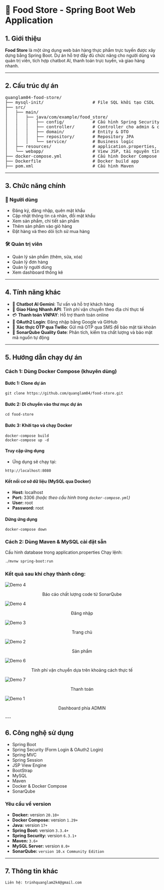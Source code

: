 # 🍱 Food Store - Spring Boot Web Application

## 1. Giới thiệu

**Food Store** là một ứng dụng web bán hàng thực phẩm trực tuyến được xây dựng bằng Spring Boot. Dự án hỗ trợ đầy đủ chức năng cho người dùng và quản trị viên, tích hợp chatbot AI, thanh toán trực tuyến, và giao hàng nhanh.

---

## 2. Cấu trúc dự án

<pre>
quanglam04-food-store/
├── mysql-init/                   # File SQL khởi tạo CSDL
├── src/
│   ├── main/
│   │   ├── java/com/example/food_store/
│   │   │   ├── config/           # Cấu hình Spring Security & Web
│   │   │   ├── controller/       # Controller cho admin & client
│   │   │   ├── domain/           # Entity & DTO
│   │   │   ├── repository/       # Repository JPA
│   │   │   └── service/          # Business logic
│   ├── resources/                # application.properties, template mail
│   └── webapp/                   # View JSP, tài nguyên tĩnh (JS/CSS/IMG)
├── docker-compose.yml            # Cấu hình Docker Compose
├── Dockerfile                    # Docker build app
├── pom.xml                       # Cấu hình Maven
</pre>

---

## 3. Chức năng chính

### 👤 Người dùng

- Đăng ký, đăng nhập, quên mật khẩu
- Cập nhật thông tin cá nhân, đổi mật khẩu
- Xem sản phẩm, chi tiết sản phẩm
- Thêm sản phẩm vào giỏ hàng
- Đặt hàng và theo dõi lịch sử mua hàng

### 🛠️ Quản trị viên

- Quản lý sản phẩm (thêm, sửa, xóa)
- Quản lý đơn hàng
- Quản lý người dùng
- Xem dashboard thống kê

---

## 4. Tính năng khác

- 🤖 **Chatbot AI Gemini**: Tư vấn và hỗ trợ khách hàng
- 🚚 **Giao Hàng Nhanh API**: Tính phí vận chuyển theo địa chỉ thực tế
- 💳 **Thanh toán VNPAY**: Hỗ trợ thanh toán online
- 🔐 **OAuth2 Login**: Đăng nhập bằng Google và GitHub
- 📲 **Xác thực OTP qua Twilio**: Gửi mã OTP qua SMS để bảo mật tài khoản
- 🧪 **SonarQube Quality Gate**: Phân tích, kiểm tra chất lượng và bảo mật mã nguồn tự động

---

## 5. Hướng dẫn chạy dự án

### Cách 1: Dùng Docker Compose (khuyên dùng)

#### Bước 1: Clone dự án

```
git clone https://github.com/quanglam04/food-store.git
```

#### Bước 2: Di chuyển vào thư mục dự án

```
cd food-store
```

#### Bước 3: Khởi tạo và chạy Docker

```
docker-compose build
docker-compose up -d
```

#### Truy cập ứng dụng

- Ứng dụng sẽ chạy tại:

```
http://localhost:8080
```

#### Kết nối cơ sở dữ liệu (MySQL qua Docker)

- **Host:** localhost
- **Port:** 3306 _(hoặc theo cấu hình trong `docker-compose.yml`)_
- **User:** root
- **Password:** root

#### Dừng ứng dụng

```
docker-compose down
```

### Cách 2: Dùng Maven & MySQL cài đặt sẵn

Cấu hình database trong application.properties
Chạy lệnh:

```bash
./mvnw spring-boot:run
```

### Kết quả sau khi chạy thành công:


![Demo 4](https://github.com/quanglam04/food-store/blob/master/src/main/webapp/resources/client/img/image.png)
<p align="center">
  Báo cáo chất lượng code từ SonarQube
</p>

![Demo 4](https://github.com/quanglam04/food-store/blob/master/src/main/webapp/resources/client/img/demo_4%20-%20Copy.png)
<p align="center">
  Đăng nhập
</p>

![Demo 3](https://github.com/quanglam04/food-store/blob/master/src/main/webapp/resources/client/img/demo_3.png)
<p align="center">
  Trang chủ
</p>

![Demo 2](https://github.com/quanglam04/food-store/blob/master/src/main/webapp/resources/client/img/demo_2.png)
<p align="center">
  Sản phẩm
</p>

![Demo 6](https://github.com/quanglam04/food-store/blob/master/src/main/webapp/resources/client/img/demo_6.png)
<p align="center">
  Tính phí vận chuyển dựa trên khoảng cách thực tế
</p>

![Demo 7](https://github.com/quanglam04/food-store/blob/master/src/main/webapp/resources/client/img/demo_7.png)
<p align="center">
  Thanh toán
</p>

![Demo 1](https://github.com/quanglam04/food-store/blob/master/src/main/webapp/resources/client/img/demo_1.png)
<p align="center">
  Dashboard phía ADMIN
</p>
---

## 6. Công nghệ sử dụng

- Spring Boot
- Spring Security (Form Login & OAuth2 Login)
- Spring MVC
- Spring Session
- JSP View Engine
- BootStrap
- MySQL
- Maven
- Docker & Docker Compose
- SonarQube

### Yêu cầu về version

- **Docker:** version `20.10+`
- **Docker Compose:** version `1.29+`
- **Java:** version `17+`
- **Spring Boot:** version `3.3.4+`
- **Spring Security:** version `6.3.1+`
- **Maven:** `3.6+`
- **MySQL Server:** version `8.0+`
- **SonarQube:** `version 10.x Community Edition`

---

## 7. Thông tin khác

    Liên hệ: trinhquanglam2k4@gmail.com
